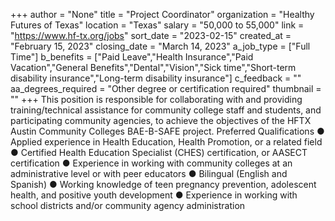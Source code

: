 +++
author = "None"
title = "Project Coordinator"
organization = "Healthy Futures of Texas"
location = "Texas"
salary = "50,000 to 55,000"
link = "https://www.hf-tx.org/jobs"
sort_date = "2023-02-15"
created_at = "February 15, 2023"
closing_date = "March 14, 2023"
a_job_type = ["Full Time"]
b_benefits = ["Paid Leave","Health Insurance","Paid Vacation","General Benefits","Dental","Vision","Sick time","Short-term disability insurance","Long-term disability insurance"]
c_feedback = ""
aa_degrees_required = "Other degree or certification required"
thumbnail = ""
+++
This position is responsible for collaborating with and providing training/technical assistance for community college staff and students, and participating community agencies, to achieve the objectives of the HFTX Austin Community Colleges BAE-B-SAFE project.
Preferred Qualifications
●	Applied experience in Health Education, Health Promotion, or a related field
●	Certified Health Education Specialist (CHES) certification, or AASECT certification
●	Experience in working with community colleges at an administrative level or with peer educators
●	Bilingual (English and Spanish)
●	Working knowledge of teen pregnancy prevention, adolescent health, and positive youth development 
●	Experience in working with school districts and/or community agency administration
